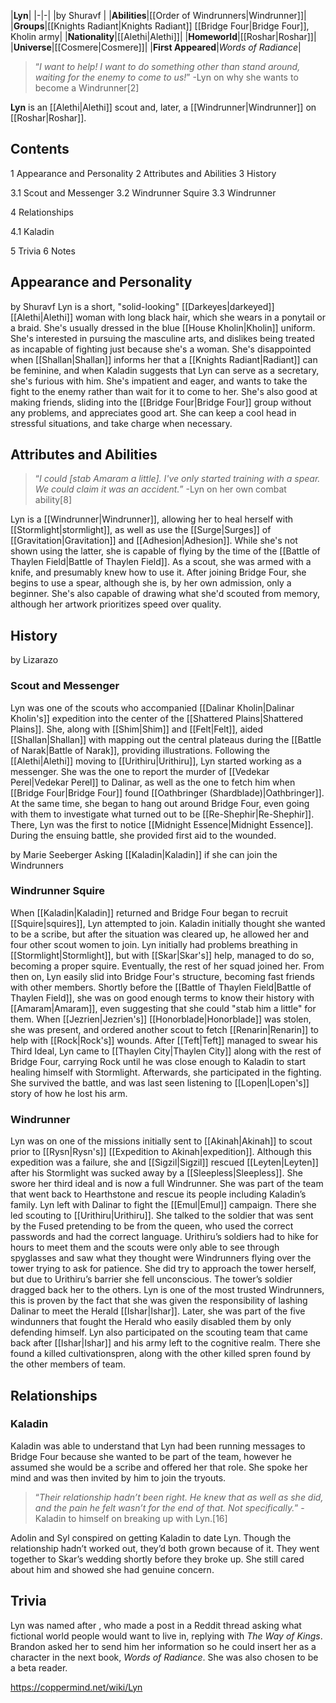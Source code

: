 |**Lyn**|
|-|-|
|by  Shuravf |
|**Abilities**|[[Order of Windrunners\|Windrunner]]|
|**Groups**|[[Knights Radiant\|Knights Radiant]] [[Bridge Four\|Bridge Four]], Kholin army|
|**Nationality**|[[Alethi\|Alethi]]|
|**Homeworld**|[[Roshar\|Roshar]]|
|**Universe**|[[Cosmere\|Cosmere]]|
|**First Appeared**|*Words of Radiance*|

>“*I want to help! I want to do something other than stand around, waiting for the enemy to come to us!*”
\-Lyn on why she wants to become a Windrunner[2]


**Lyn** is an [[Alethi\|Alethi]] scout and, later, a [[Windrunner\|Windrunner]] on [[Roshar\|Roshar]].

## Contents

1 Appearance and Personality
2 Attributes and Abilities
3 History

3.1 Scout and Messenger
3.2 Windrunner Squire
3.3 Windrunner


4 Relationships

4.1 Kaladin


5 Trivia
6 Notes


## Appearance and Personality
 by  Shuravf 
Lyn is a short, "solid-looking" [[Darkeyes\|darkeyed]] [[Alethi\|Alethi]] woman with long black hair, which she wears in a ponytail or a braid. She's usually dressed in the blue [[House Kholin\|Kholin]] uniform.
She's interested in pursuing the masculine arts, and dislikes being treated as incapable of fighting just because she's a woman. She's disappointed when [[Shallan\|Shallan]] informs her that a [[Knights Radiant\|Radiant]] can be feminine, and when Kaladin suggests that Lyn can serve as a secretary, she's furious with him. She's impatient and eager, and wants to take the fight to the enemy rather than wait for it to come to her. She's also good at making friends, sliding into the [[Bridge Four\|Bridge Four]] group without any problems, and appreciates good art. She can keep a cool head in stressful situations, and take charge when necessary.

## Attributes and Abilities
>“*I could [stab Amaram a little]. I've only started training with a spear. We could claim it was an accident.*”
\-Lyn on her own combat ability[8]


Lyn is a [[Windrunner\|Windrunner]], allowing her to heal herself with [[Stormlight\|stormlight]], as well as use the [[Surge\|Surges]] of [[Gravitation\|Gravitation]] and [[Adhesion\|Adhesion]]. While she's not shown using the latter, she is capable of flying by the time of the [[Battle of Thaylen Field\|Battle of Thaylen Field]]. As a scout, she was armed with a knife, and presumably knew how to use it. After joining Bridge Four, she begins to use a spear, although she is, by her own admission, only a beginner. She's also capable of drawing what she'd scouted from memory, although her artwork prioritizes speed over quality.

## History
 by  Lizarazo 
### Scout and Messenger
Lyn was one of the scouts who accompanied [[Dalinar Kholin\|Dalinar Kholin's]] expedition into the center of the [[Shattered Plains\|Shattered Plains]]. She, along with [[Shim\|Shim]] and [[Felt\|Felt]], aided [[Shallan\|Shallan]] with mapping out the central plateaus during the [[Battle of Narak\|Battle of Narak]], providing illustrations.
Following the [[Alethi\|Alethi]] moving to [[Urithiru\|Urithiru]], Lyn started working as a messenger. She was the one to report the murder of [[Vedekar Perel\|Vedekar Perel]] to Dalinar, as well as the one to fetch him when [[Bridge Four\|Bridge Four]] found [[Oathbringer (Shardblade)\|Oathbringer]]. At the same time, she began to hang out around Bridge Four, even going with them to investigate what turned out to be [[Re-Shephir\|Re-Shephir]]. There, Lyn was the first to notice [[Midnight Essence\|Midnight Essence]]. During the ensuing battle, she provided first aid to the wounded.

 by  Marie Seeberger  Asking [[Kaladin\|Kaladin]] if she can join the Windrunners
### Windrunner Squire
When [[Kaladin\|Kaladin]] returned and Bridge Four began to recruit [[Squire\|squires]], Lyn attempted to join. Kaladin initially thought she wanted to be a scribe, but after the situation was cleared up, he allowed her and four other scout women to join. Lyn initially had problems breathing in [[Stormlight\|Stormlight]], but with [[Skar\|Skar's]] help, managed to do so, becoming a proper squire. Eventually, the rest of her squad joined her.
From then on, Lyn easily slid into Bridge Four's structure, becoming fast friends with other members. Shortly before the [[Battle of Thaylen Field\|Battle of Thaylen Field]], she was on good enough terms to know their history with [[Amaram\|Amaram]], even suggesting that she could "stab him a little" for them. When [[Jezrien\|Jezrien's]] [[Honorblade\|Honorblade]] was stolen, she was present, and ordered another scout to fetch [[Renarin\|Renarin]] to help with [[Rock\|Rock's]] wounds.
After [[Teft\|Teft]] managed to swear his Third Ideal, Lyn came to [[Thaylen City\|Thaylen City]] along with the rest of Bridge Four, carrying Rock until he was close enough to Kaladin to start healing himself with Stormlight. Afterwards, she participated in the fighting. She survived the battle, and was last seen listening to [[Lopen\|Lopen's]] story of how he lost his arm.

### Windrunner
Lyn was on one of the missions initially sent to [[Akinah\|Akinah]] to scout prior to [[Rysn\|Rysn's]] [[Expedition to Akinah\|expedition]]. Although this expedition was a failure, she and [[Sigzil\|Sigzil]] rescued [[Leyten\|Leyten]] after his Stormlight was sucked away by a [[Sleepless\|Sleepless]].
She swore her third ideal and is now a full Windrunner. 
She was part of the team that went back to Hearthstone and rescue its people including Kaladin’s family.
Lyn left with Dalinar to fight the [[Emul\|Emul]] campaign. There she led scouting to [[Urithiru\|Urithiru]]. She talked to the soldier that was sent by the Fused pretending to be from the queen, who used the correct passwords and had the correct language. Urithiru’s soldiers had to hike for hours to meet them and the scouts were only able to see through spyglasses and saw what they thought were Windrunners flying over the tower trying to ask for patience.
She did try to approach the tower herself, but due to Urithiru’s barrier she fell unconscious. The tower’s soldier dragged back her to the others.
Lyn is one of the most trusted Windrunners, this is proven by the fact that she was given the responsibility of lashing Dalinar to meet the Herald [[Ishar\|Ishar]]. Later, she was part of the five windunners that fought the Herald who easily disabled them by only defending himself.
Lyn also participated on the scouting team that came back after [[Ishar\|Ishar]] and his army left to the cognitive realm. There she found a killed cultivationspren, along with the other killed spren found by the other members of team.

## Relationships
### Kaladin
Kaladin was able to understand that Lyn had been running messages to Bridge Four because she wanted to be part of the team, however he assumed she would be a scribe and offered her that role. She spoke her mind and was then invited by him to join the tryouts.

>“*Their relationship hadn’t been right. He knew that as well as she did, and the pain he felt wasn’t for the end of that. Not specifically.*”
\-Kaladin to himself on breaking up with Lyn.[16]


Adolin and Syl conspired on getting Kaladin to date Lyn. Though the relationship hadn’t worked out, they’d both grown because of it. They went together to Skar’s wedding shortly before they broke up. She still cared about him and showed she had genuine concern.

## Trivia
Lyn was named after , who made a post in a Reddit thread asking what fictional world people would want to live in, replying with *The Way of Kings*. Brandon asked her to send him her information so he could insert her as a character in the next book, *Words of Radiance*. She was also chosen to be a beta reader.


https://coppermind.net/wiki/Lyn
